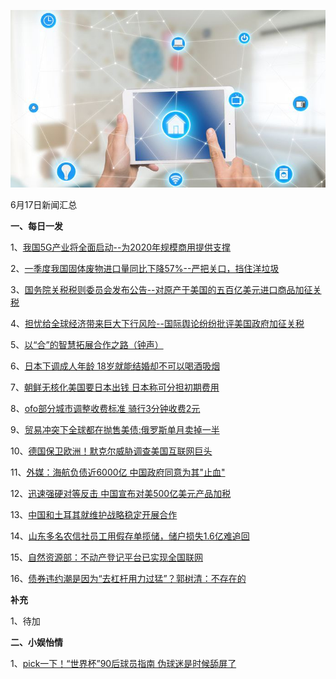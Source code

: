 ![06_16](.\06_17.jpg)

6月17日新闻汇总

**一、每日一发**

1、[我国5G产业将全面启动--为2020年规模商用提供支撑](http://paper.people.com.cn/rmrb/html/2018-06/17/nw.D110000renmrb_20180617_1-01.htm)

2、[一季度我国固体废物进口量同比下降57%--严把关口，挡住洋垃圾](http://paper.people.com.cn/rmrb/html/2018-06/17/nw.D110000renmrb_20180617_3-01.htm)

3、[国务院关税税则委员会发布公告--对原产于美国的五百亿美元进口商品加征关税](http://paper.people.com.cn/rmrb/html/2018-06/17/nw.D110000renmrb_20180617_1-02.htm)

4、[担忧给全球经济带来巨大下行风险--国际舆论纷纷批评美国政府加征关税](http://paper.people.com.cn/rmrb/html/2018-06/17/nw.D110000renmrb_20180617_1-03.htm)

5、[以“合”的智慧拓展合作之路（钟声）](http://paper.people.com.cn/rmrb/html/2018-06/17/nw.D110000renmrb_20180617_2-03.htm)

6、[日本下调成人年龄 18岁就能结婚却不可以喝酒吸烟](http://news.163.com/18/0616/23/DKF7V6C40001875O.html)

7、[朝鲜无核化美国要日本出钱 日本称可分担初期费用](http://news.163.com/18/0617/04/DKFOCNE60001875O.html)

8、[ofo部分城市调整收费标准 骑行3分钟收费2元](http://news.163.com/18/0617/06/DKFU98EQ0001875P.html)

9、[贸易冲突下全球都在抛售美债:俄罗斯单月卖掉一半](http://news.163.com/18/0617/07/DKG35GKO0001899N.html)

10、[德国保卫欧洲！默克尔威胁调查美国互联网巨头](http://news.163.com/18/0616/14/DKE80VMO0001875O.html)

11、[外媒：海航负债近6000亿 中国政府同意为其"止血"](http://news.163.com/18/0617/07/DKG3CNL50001875N.html)

12、[迅速强硬对等反击 中国宣布对美500亿美元产品加税](http://www.zaobao.com/finance/china/story20180617-867867)

13、[中国和土耳其就维护战略稳定开展合作](http://www.zaobao.com/realtime/china/story20180616-867772)

14、[山东多名农信社员工用假存单揽储，储户损失1.6亿难追回](http://www.guancha.cn/society/2018_06_15_460188.shtml)

15、[自然资源部：不动产登记平台已实现全国联网](http://politics.people.com.cn/n1/2018/0616/c1001-30063419.html)

16、[债券违约潮是因为“去杠杆用力过猛”？郭树清：不存在的](http://www.sohu.com/a/236084663_460451)



**补充**

1、待加



**二、小娱怡情**

1、[pick一下！“世界杯”90后球员指南 伪球迷是时候舔屏了](http://news.67.com/xianchang/2018/06/16/921098.html)